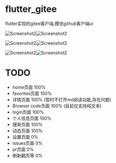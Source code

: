 # flutter_gitee

flutter实现的gitee客户端,模仿github客户端ui

![Screenshot2](screenshots/home.jpg)![Screenshot2](screenshots/news.jpg)

![Screenshot2](screenshots/search.jpg)![Screenshot2](screenshots/details.jpg)

![Screenshot2](screenshots/repo.jpg)![Screenshot2](screenshots/files.jpg)

# TODO
* home页面 100%
* favorites页面 100%
* 详情页面 100% (暂时不打开md阅读功能,存在问题)
* Browser code页面 100% (目前仅支持纯文本)
* login页面 100%
* 个人信息页面 100%
* 搜索页面 100%
* 动态页面 100%
* 设置页面 0%
* issues页面 0%
* pr页面 0%
* 刷新翻页等 0%
